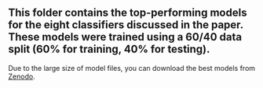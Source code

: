## This folder contains the top-performing models for the eight classifiers discussed in the paper. These models were trained using a 60/40 data split (60% for training, 40% for testing).     
Due to the large size of model files, you can download the best models from [Zenodo](https://zenodo.org/records/15754700/files/save_models(0.4)_18.zip?download=1).
